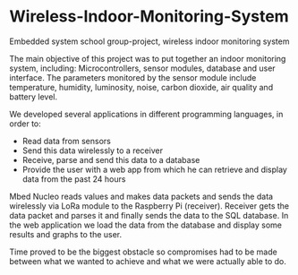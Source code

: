 # Wireless-Indoor-Monitoring-System
Embedded system school group-project, wireless indoor monitoring system

The main objective of this project was to put together an indoor monitoring system, including: Microcontrollers, sensor modules, database and user interface. The parameters monitored by the sensor module include temperature, humidity, luminosity, noise, carbon dioxide, air quality and battery level.

We developed several applications in different programming languages, in order to:
- Read data from sensors
- Send this data wirelessly to a receiver 
- Receive, parse and send this data to a database
- Provide the user with a web app from which he can retrieve and display data from the past 24 hours

Mbed Nucleo reads values and makes data packets and sends the data wirelessly via LoRa module to the Raspberry Pi (receiver).
Receiver gets the data packet and parses it and finally sends the data to the SQL database.
In the web application we load the data from the database and display some results and graphs to the user.

Time proved to be the biggest obstacle so compromises had to be made between what we wanted to achieve and what we were actually able to do. 
